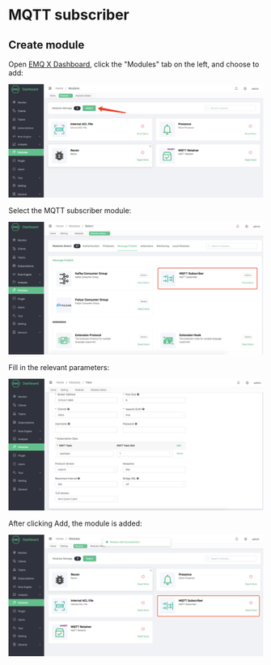 # MQTT subscriber

## Create module

Open [EMQ X Dashboard](http://127.0.0.1:18083/#/modules), click the "Modules" tab on the left, and choose to add:

![image-20200927213049265](./assets/modules.png)

Select the MQTT subscriber module:

![](./assets/mqtt_subscriber1.png)


Fill in the relevant parameters:

![](./assets/mqtt_subscriber2.png)

After clicking Add, the module is added:

![](./assets/mqtt_subscriber3.png)